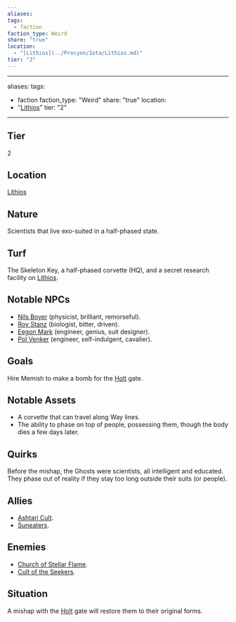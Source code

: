 ```yaml
---
aliases: 
tags:
  - faction
faction_type: Weird
share: "true"
location:
  - "[Lithios](../Procyon/Iota/Lithios.md)"
tier: "2"
---
```

---
aliases: 
tags:
  - faction
faction_type: "Weird"
share: "true"
location:
  - "[Lithios](../Procyon/Iota/Lithios.md)"
tier: "2"
---
## Tier

2

## Location

[Lithios](../Procyon/Iota/Lithios.md)

## Nature

Scientists that live exo-suited in a half-phased state.

## Turf

The Skeleton Key, a half-phased corvette (HQ), and a secret research facility on [Lithios](../Procyon/Iota/Lithios.md).

## Notable NPCs

- [Nils Boyer](Nils%20Boyer.md) (physicist, brilliant, remorseful).
- [Roy Stanz](Roy%20Stanz.md) (biologist, bitter, driven).
- [Eegon Mark](Eegon%20Mark.md) (engineer, genius, suit designer).
- [Pol Venker](Pol%20Venker.md) (engineer, self-indulgent, cavalier).


## Goals

Hire Memish to make a bomb for the [Holt](../Procyon/Holt/index.md) gate.

## Notable Assets

- A corvette that can travel along Way lines.
- The ability to phase on top of people, possessing them, though the body dies a few days later.


## Quirks

Before the mishap, the Ghosts were scientists, all intelligent and educated. They phase out of reality if they stay too long outside their suits (or people).

## Allies

- [Ashtari Cult](./Ashtari%20Cult.md).
- [Suneaters](./Suneaters.md).


## Enemies

- [Church of Stellar Flame](./Church%20of%20Stellar%20Flame.md).
- [Cult of the Seekers](./Cult%20of%20the%20Seekers.md).


## Situation

A mishap with the [Holt](../Procyon/Holt/index.md) gate will restore them to their original forms.
